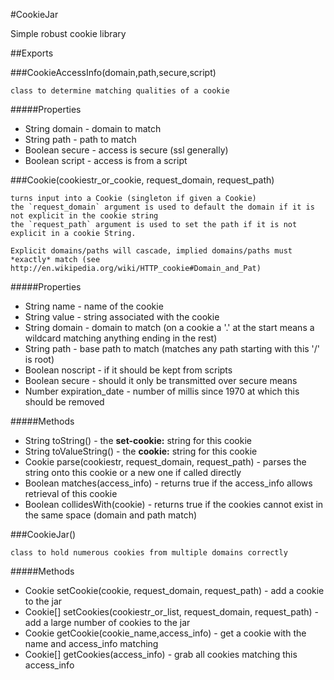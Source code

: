 #CookieJar

Simple robust cookie library

##Exports

###CookieAccessInfo(domain,path,secure,script)

    class to determine matching qualities of a cookie

#####Properties

* String domain - domain to match
* String path - path to match
* Boolean secure - access is secure (ssl generally)
* Boolean script - access is from a script


###Cookie(cookiestr_or_cookie, request_domain, request_path)

    turns input into a Cookie (singleton if given a Cookie)
    the `request_domain` argument is used to default the domain if it is not explicit in the cookie string 
    the `request_path` argument is used to set the path if it is not explicit in a cookie String.

    Explicit domains/paths will cascade, implied domains/paths must *exactly* match (see http://en.wikipedia.org/wiki/HTTP_cookie#Domain_and_Pat)

#####Properties

* String name - name of the cookie
* String value - string associated with the cookie
* String domain - domain to match (on a cookie a '.' at the start means a wildcard matching anything ending in the rest)
* String path - base path to match (matches any path starting with this '/' is root)
* Boolean noscript - if it should be kept from scripts
* Boolean secure - should it only be transmitted over secure means
* Number expiration_date - number of millis since 1970 at which this should be removed

#####Methods

* String toString() - the __set-cookie:__ string for this cookie
* String toValueString() - the __cookie:__ string for this cookie
* Cookie parse(cookiestr, request_domain, request_path) - parses the string onto this cookie or a new one if called directly
* Boolean matches(access_info) - returns true if the access_info allows retrieval of this cookie
* Boolean collidesWith(cookie) - returns true if the cookies cannot exist in the same space (domain and path match)


###CookieJar()

    class to hold numerous cookies from multiple domains correctly

#####Methods

* Cookie setCookie(cookie, request_domain, request_path) - add a cookie to the jar
* Cookie[] setCookies(cookiestr_or_list, request_domain, request_path) - add a large number of cookies to the jar
* Cookie getCookie(cookie_name,access_info) - get a cookie with the name and access_info matching
* Cookie[] getCookies(access_info) - grab all cookies matching this access_info
